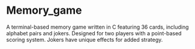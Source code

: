 # Memory_game
A terminal-based memory game written in C featuring 36 cards, including alphabet pairs and jokers. Designed for two players with a point-based scoring system. Jokers have unique effects for added strategy.
